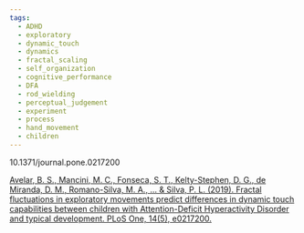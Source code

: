 ```yaml
---
tags:
  - ADHD
  - exploratory
  - dynamic_touch
  - dynamics
  - fractal_scaling
  - self_organization
  - cognitive_performance
  - DFA
  - rod_wielding
  - perceptual_judgement
  - experiment
  - process
  - hand_movement
  - children
---
```

10.1371/journal.pone.0217200

[Avelar, B. S., Mancini, M. C., Fonseca, S. T., Kelty-Stephen, D. G., de Miranda, D. M., Romano-Silva, M. A., ... & Silva, P. L. (2019). Fractal fluctuations in exploratory movements predict differences in dynamic touch capabilities between children with Attention-Deficit Hyperactivity Disorder and typical development. PLoS One, 14(5), e0217200.](https://journals.plos.org/plosone/article/file?id=10.1371/journal.pone.0217200&type=printable)